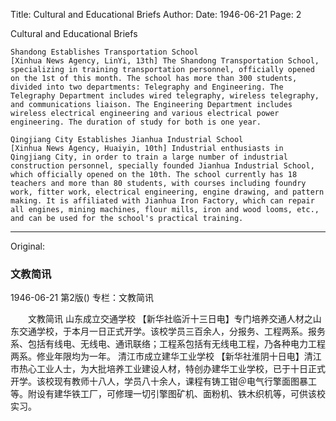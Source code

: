 Title: Cultural and Educational Briefs
Author:
Date: 1946-06-21
Page: 2

Cultural and Educational Briefs

    Shandong Establishes Transportation School
    [Xinhua News Agency, LinYi, 13th] The Shandong Transportation School, specializing in training transportation personnel, officially opened on the 1st of this month. The school has more than 300 students, divided into two departments: Telegraphy and Engineering. The Telegraphy Department includes wired telegraphy, wireless telegraphy, and communications liaison. The Engineering Department includes wireless electrical engineering and various electrical power engineering. The duration of study for both is one year.
    
    Qingjiang City Establishes Jianhua Industrial School
    [Xinhua News Agency, Huaiyin, 10th] Industrial enthusiasts in Qingjiang City, in order to train a large number of industrial construction personnel, specially founded Jianhua Industrial School, which officially opened on the 10th. The school currently has 18 teachers and more than 80 students, with courses including foundry work, fitter work, electrical engineering, engine drawing, and pattern making. It is affiliated with Jianhua Iron Factory, which can repair all engines, mining machines, flour mills, iron and wood looms, etc., and can be used for the school's practical training.



<hr /> 

Original: 


### 文教简讯

1946-06-21
第2版()
专栏：文教简讯

　　文教简讯
    山东成立交通学校
    【新华社临沂十三日电】专门培养交通人材之山东交通学校，于本月一日正式开学。该校学员三百余人，分报务、工程两系。报务系、包括有线电、无线电、通讯联络；工程系包括有无线电工程，乃各种电力工程两系。修业年限均为一年。
    清江市成立建华工业学校
    【新华社淮阴十日电】清江市热心工业人士，为大批培养工业建设人材，特创办建华工业学校，已于十日正式开学。该校现有教师十八人，学员八十余人，课程有铸工钳＠电气行擎面图暴工等。附设有建华铁工厂，可修理一切引擎图矿机、面粉机、铁木织机等，可供该校实习。
